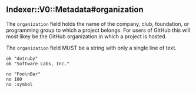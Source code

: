 ## Indexer::V0::Metadata#organization

The `organization` field holds the name of the company, club, foundation,
or programming group to which a project belongs. For users of GitHub this
will most likey be the GitHub organization in which a project is hosted.

The `organization` field MUST be a string with only a single line of text.

    ok "dotruby"
    ok "Software Labs, Inc."

    no "Foo\nBar"
    no 100
    no :symbol


